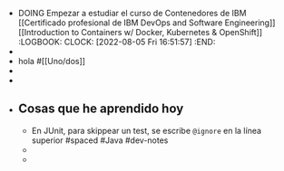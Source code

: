 - DOING Empezar a estudiar el curso de Contenedores de IBM [[Certificado profesional de IBM DevOps and Software Engineering]] [[Introduction to Containers w/ Docker, Kubernetes & OpenShift]]
  :LOGBOOK:
  CLOCK: [2022-08-05 Fri 16:51:57]
  :END:
-
- hola #[[Uno/dos]]
-
-
- ## Cosas que he aprendido hoy
	- En JUnit, para skippear un test, se escribe `@ignore` en la línea superior #spaced #Java #dev-notes
	-
	-